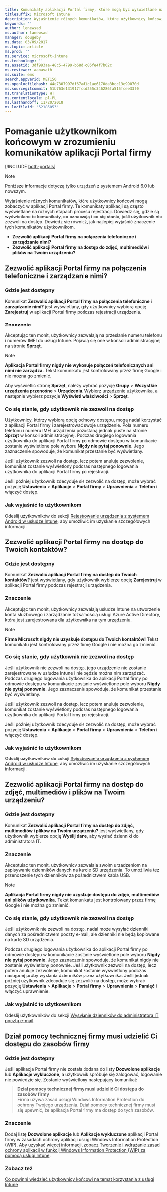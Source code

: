 ```yaml
---
title: Komunikaty aplikacji Portal firmy, które mogą być wyświetlane na urządzeniach użytkowników
titlesuffix: Microsoft Intune
description: Wyjaśnienie różnych komunikatów, które użytkownicy końcowi mogą zobaczyć w aplikacji Portal firmy.
keywords: ''
author: lenewsad
ms.author: lanewsad
manager: dougeby
ms.date: 03/09/2017
ms.topic: article
ms.prod: ''
ms.service: microsoft-intune
ms.technology: ''
ms.assetid: 3df993aa-48c5-4799-b68d-c85fe4f7b02c
ms.reviewer: aanavath
ms.suite: ems
search.appverid: MET150
ms.openlocfilehash: 44e7307997df67ad1c1ae6170da3bcc13e99070d
ms.sourcegitcommit: 51b763e131917fccd255c346286fa515fcee33f0
ms.translationtype: HT
ms.contentlocale: pl-PL
ms.lasthandoff: 11/20/2018
ms.locfileid: "52185053"
---
```

# <a name="help-end-users-understand-company-portal-app-messages"></a>Pomaganie użytkownikom końcowym w zrozumieniu komunikatów aplikacji Portal firmy

[!INCLUDE [both-portals](./includes/note-for-both-portals.md)]

> [!NOTE]
> Poniższe informacje dotyczą tylko urządzeń z systemem Android 6.0 lub nowszym.

Wyjaśnienie różnych komunikatów, które użytkownicy końcowi mogą zobaczyć w aplikacji Portal firmy. Te komunikaty aplikacji są często wyświetlane na różnych etapach procesu rejestracji. Dowiedz się, gdzie są wyświetlane te komunikaty, co oznaczają i co się stanie, jeśli użytkownik nie zezwoli na dostęp. Dowiedz się również, jak najlepiej wyjaśnić znaczenie tych komunikatów użytkownikom.

- __Zezwolić aplikacji Portal firmy na połączenia telefoniczne i zarządzanie nimi?__
- __Zezwolić aplikacji Portal firmy na dostęp do zdjęć, multimediów i plików na Twoim urządzeniu?__

## <a name="allow-company-portal-to-make-and-manage-phone-calls"></a>Zezwolić aplikacji Portal firmy na połączenia telefoniczne i zarządzanie nimi?

### <a name="where-it-appears"></a>Gdzie jest dostępny
Komunikat **Zezwolić aplikacji Portal firmy na połączenia telefoniczne i zarządzanie nimi?** jest wyświetlany, gdy użytkownicy wybiorą opcję **Zarejestruj** w aplikacji Portal firmy podczas rejestracji urządzenia.

### <a name="what-it-means"></a>Znaczenie
Akceptując ten monit, użytkownicy zezwalają na przesłanie numeru telefonu i numerów IMEI do usługi Intune. Pojawią się one w konsoli administracyjnej na stronie __Sprzęt__.

> [!NOTE]
> **Aplikacja Portal firmy nigdy nie wykonuje połączeń telefonicznych ani nimi nie zarządza.** Tekst komunikatu jest kontrolowany przez firmę Google i nie można go zmienić.

Aby wyświetlić stronę **Sprzęt**, należy wybrać pozycję **Grupy** > **Wszystkie urządzenia przenośne** > **Urządzenia**. Wybierz urządzenie użytkownika, a następnie wybierz pozycje **Wyświetl właściwości** > **Sprzęt**.

### <a name="what-happens-if-users-deny-access"></a>Co się stanie, gdy użytkownik nie zezwoli na dostęp
Użytkownicy, którzy wybiorą opcję odmowy dostępu, mogą nadal korzystać z aplikacji Portal firmy i zarejestrować swoje urządzenie. Pola numeru telefonu i numeru IMEI urządzenia pozostaną jednak puste na stronie __Sprzęt__ w konsoli administracyjnej. Podczas drugiego logowania użytkownika do aplikacji Portal firmy po odmowie dostępu w komunikacie zostanie wyświetlone pole wyboru **Nigdy nie pytaj ponownie**. Jego zaznaczenie spowoduje, że komunikat przestanie być wyświetlany.

Jeśli użytkownik zezwoli na dostęp, lecz potem anuluje zezwolenie, komunikat zostanie wyświetlony podczas następnego logowania użytkownika do aplikacji Portal firmy po rejestracji.

Jeśli później użytkownik zdecyduje się zezwolić na dostęp, może wybrać pozycję **Ustawienia** > **Aplikacje** > **Portal firmy** > **Uprawnienia** > **Telefon** i włączyć dostęp.

### <a name="how-to-explain-this-to-your-users"></a>Jak wyjaśnić to użytkownikom
Odeślij użytkowników do sekcji [Rejestrowanie urządzenia z systemem Android w usłudze Intune](/intune-user-help/enroll-your-device-in-intune-android), aby umożliwić im uzyskanie szczegółowych informacji.

## <a name="allow-company-portal-to-access-your-contacts"></a>Zezwolić aplikacji Portal firmy na dostęp do Twoich kontaktów?

### <a name="where-it-appears"></a>Gdzie jest dostępny
Komunikat **Zezwolić aplikacji Portal firmy na dostęp do Twoich kontaktów?** jest wyświetlany, gdy użytkownik wybierze opcję **Zarejestruj** w aplikacji Portal firmy podczas rejestracji urządzenia.

### <a name="what-it-means"></a>Znaczenie
Akceptując ten monit, użytkownicy zezwalają usłudze Intune na utworzenie konta służbowego i zarządzanie tożsamością usługi Azure Active Directory, która jest zarejestrowana dla użytkownika na tym urządzeniu.

> [!NOTE]
> **Firma Microsoft nigdy nie uzyskuje dostępu do Twoich kontaktów!** Tekst komunikatu jest kontrolowany przez firmę Google i nie można go zmienić.

### <a name="what-happens-if-users-deny-access"></a>Co się stanie, gdy użytkownik nie zezwoli na dostęp
Jeśli użytkownik nie zezwoli na dostęp, jego urządzenie nie zostanie zarejestrowane w usłudze Intune i nie będzie można nim zarządzać. Podczas drugiego logowania użytkownika do aplikacji Portal firmy po odmowie dostępu w komunikacie zostanie wyświetlone pole wyboru **Nigdy nie pytaj ponownie**. Jego zaznaczenie spowoduje, że komunikat przestanie być wyświetlany.

Jeśli użytkownik zezwoli na dostęp, lecz potem anuluje zezwolenie, komunikat zostanie wyświetlony podczas następnego logowania użytkownika do aplikacji Portal firmy po rejestracji.

Jeśli później użytkownik zdecyduje się zezwolić na dostęp, może wybrać pozycję **Ustawienia** > **Aplikacje** > **Portal firmy** > **Uprawnienia** > **Telefon** i włączyć dostęp.

### <a name="how-to-explain-this-to-your-users"></a>Jak wyjaśnić to użytkownikom
Odeślij użytkowników do sekcji [Rejestrowanie urządzenia z systemem Android w usłudze Intune](/intune-user-help/enroll-your-device-in-intune-android), aby umożliwić im uzyskanie szczegółowych informacji.

## <a name="allow-company-portal-to-access-photos-media-and-files-on-your-device"></a>Zezwolić aplikacji Portal firmy na dostęp do zdjęć, multimediów i plików na Twoim urządzeniu?

### <a name="where-it-appears"></a>Gdzie jest dostępny
Komunikat **Zezwolić aplikacji Portal firmy na dostęp do zdjęć, multimediów i plików na Twoim urządzeniu?** jest wyświetlany, gdy użytkownik wybierze opcję **Wyślij dane**, aby wysłać dzienniki do administratora IT.

### <a name="what-it-means"></a>Znaczenie
Akceptując ten monit, użytkownicy zezwalają swoim urządzeniom na zapisywanie dzienników danych na karcie SD urządzenia. To umożliwia też przenoszenie tych dzienników za pośrednictwem kabla USB.   

> [!NOTE]
> **Aplikacja Portal firmy nigdy nie uzyskuje dostępu do zdjęć, multimediów ani plików użytkownika.** Tekst komunikatu jest kontrolowany przez firmę Google i nie można go zmienić.

### <a name="what-happens-if-users-deny-access"></a>Co się stanie, gdy użytkownik nie zezwoli na dostęp
Jeśli użytkownik nie zezwoli na dostęp, nadal może wysyłać dzienniki danych za pośrednictwem poczty e-mail, ale dzienniki nie będą kopiowane na kartę SD urządzenia.

Podczas drugiego logowania użytkownika do aplikacji Portal firmy po odmowie dostępu w komunikacie zostanie wyświetlone pole wyboru **Nigdy nie pytaj ponownie**. Jego zaznaczenie spowoduje, że komunikat nigdy nie zostanie wyświetlony ponownie. Jeśli użytkownik zezwoli na dostęp, lecz potem anuluje zezwolenie, komunikat zostanie wyświetlony podczas następnej próby wysłania dzienników przez użytkownika. Jeśli jednak później użytkownik zdecyduje się zezwolić na dostęp, może wybrać pozycję **Ustawienia** > **Aplikacje** > **Portal firmy** > **Uprawnienia** > **Pamięć** i włączyć uprawnienie.


### <a name="how-to-explain-this-to-your-users"></a>Jak wyjaśnić to użytkownikom
Odeślij użytkowników do sekcji [Wysyłanie dzienników do administratora IT pocztą e-mail](/intune-user-help/send-logs-to-your-it-admin-by-email-android). 

## <a name="your-company-support-needs-to-give-you-access-to-company-resources"></a>Dział pomocy technicznej firmy musi udzielić Ci dostępu do zasobów firmy

### <a name="where-it-appears"></a>Gdzie jest dostępny
Jeśli aplikacja Portal firmy nie została dodana do listy **Dozwolone aplikacje** lub **Aplikacje wykluczone**, a użytkownik spróbuje się zalogować, logowanie nie powiedzie się. Zostanie wyświetlony następujący komunikat:

> **Dział pomocy technicznej firmy musi udzielić Ci dostępu do zasobów firmy**  
> Firma używa zasad usługi Windows Information Protection do ochrony Twojego urządzenia. Dział pomocy technicznej firmy musi się upewnić, że aplikacja Portal firmy ma dostęp do tych zasobów.

### <a name="what-it-means"></a>Znaczenie

Dodaj listę **Dozwolone aplikacje** lub **Aplikacje wykluczone** aplikacji Portal firmy w zasadach ochrony aplikacji usługi Windows Information Protection (WIP). Aby uzyskać więcej informacji, zobacz [Tworzenie i wdrażanie zasad ochrony aplikacji w funkcji Windows Information Protection (WIP) za pomocą usługi Intune](/intune-classic/deploy-use/create-windows-information-protection-policy-with-intune).

### <a name="see-also"></a>Zobacz też
[Co powinni wiedzieć użytkownicy końcowi na temat korzystania z usługi Intune](end-user-educate.md)
